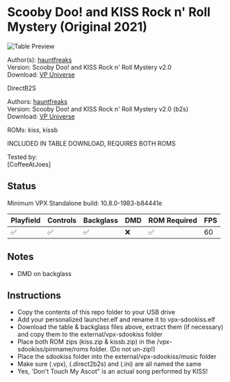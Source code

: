 # Scooby Doo! and KISS Rock n' Roll Mystery (Original 2021)

![Table Preview](https://vpuniverse.com/screenshots/monthly_2021_08/1864077220_scoobkissFSscreenshot.jpg.4a7c2ee87c378538c649ad527722c2eb.jpg)

Author(s): [hauntfreaks](https://vpuniverse.com/profile/5216-hauntfreaks/)  
Version:  Scooby Doo! and KISS Rock n' Roll Mystery v2.0  
Download:  [VP Universe](https://vpuniverse.com/files/file/7207-scooby-doo-and-kiss-rock-n-roll-mystery-v20)

DirectB2S

Authors: [hauntfreaks](https://vpuniverse.com/profile/5216-hauntfreaks/)  
Version: Scooby Doo! and KISS Rock n' Roll Mystery v2.0 (b2s)  
Download: [VP Universe](https://vpuniverse.com/files/file/7206-scooby-doo-and-kiss-rock-n-roll-mystery-v20-b2s/)

ROMs: kiss, kissb

INCLUDED IN TABLE DOWNLOAD, REQUIRES BOTH ROMS

Tested by:  
[CoffeeAtJoes]

## Status 

Minimum VPX Standalone build: 10.8.0-1983-b84441e

| Playfield | Controls | Backglass | DMD | ROM Required | FPS | 
|-----------|----------|-----------|-----|--------------|-----|
| :white_check_mark: | :white_check_mark: | :white_check_mark: | :x: | :white_check_mark: | 60 |

## Notes
- DMD on backglass

## Instructions

- Copy the contents of this repo folder to your USB drive
- Add your personalized launcher.elf and rename it to vpx-sdookiss.elf
- Download the table & backglass files above, extract them (if necessary) and copy them to the external/vpx-sdookiss folder
- Place both ROM zips (kiss.zip & kissb.zip) in the /vpx-sdookiss/pinmame/roms folder. (Do not un-zip!)
- Place the sdookiss folder into the external/vpx-sdookiss/music folder
- Make sure (.vpx), (.direct2b2s) and (.ini) are all named the same
- Yes, 'Don't Touch My Ascot" is an actual song performed by KISS!
